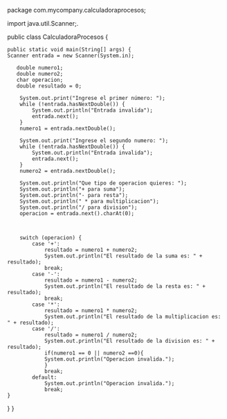 package com.mycompany.calculadoraprocesos;

import java.util.Scanner;.

public class CalculadoraProcesos {

    public static void main(String[] args) {
    Scanner entrada = new Scanner(System.in);
    
       double numero1;
       double numero2;
       char operacion;
       double resultado = 0;
            
        System.out.print("Ingrese el primer número: ");
        while (!entrada.hasNextDouble()) {
            System.out.println("Entrada invalida");
            entrada.next();
        }
        numero1 = entrada.nextDouble();

        System.out.print("Ingrese el segundo numero: ");
        while (!entrada.hasNextDouble()) {
            System.out.println("Entrada invalida");
            entrada.next();
        }
        numero2 = entrada.nextDouble();
        
        System.out.println("Que tipo de operacion quieres: ");
        System.out.println("+ para suma");
        System.out.println("- para resta");
        System.out.println(" * para multiplicacion");
        System.out.println("/ para division");
        operacion = entrada.next().charAt(0);
        
       
        
        switch (operacion) {
            case '+':
                resultado = numero1 + numero2;
                System.out.println("El resultado de la suma es: " + resultado);
                break;
            case '-':
                resultado = numero1 - numero2;
                System.out.println("El resultado de la resta es: " + resultado);
                break;
            case '*':
                resultado = numero1 * numero2;
                System.out.println("El resultado de la multiplicacion es: " + resultado);
            case '/':
                resultado = numero1 / numero2;
                System.out.println("El resultado de la division es: " + resultado);
                if(numero1 == 0 || numero2 ==0){
                System.out.println("Operacion invalida.");
                }
                break;
            default:
                System.out.println("Operacion invalida.");
                break;
    }
 }
}
